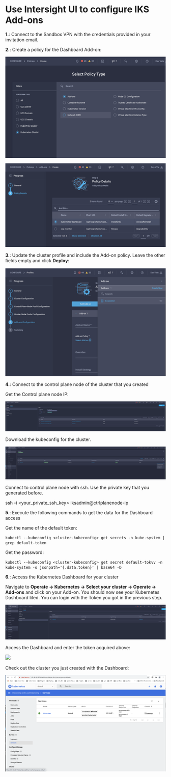 # Use Intersight UI to configure IKS Add-ons

__1.__: Connect to the Sandbox VPN with the credentials provided in your invitation email.

__2.__: Create a policy for the Dashboard Add-on:

![](https://github.com/kiskander/LC-hcloud-proposal/blob/main/08-intersight/intersight-04-ui-hello-iks-introduction/assets/images/addonpol.png?raw=true)

![](https://github.com/kiskander/LC-hcloud-proposal/blob/main/08-intersight/intersight-04-ui-hello-iks-introduction/assets/images/addonpol2.png?raw=true)

__3.__: Update the cluster profile and include the Add-on policy. Leave the other fields empty and click **Deploy**:

![](https://github.com/kiskander/LC-hcloud-proposal/blob/main/08-intersight/intersight-04-ui-hello-iks-introduction/assets/images/addonprof.png?raw=true)

__4.__: Connect to the control plane node of the cluster that you created

Get the Control plane node IP:

![](https://github.com/kiskander/LC-hcloud-proposal/blob/main/08-intersight/intersight-04-ui-hello-iks-introduction/assets/images/ctrlnode.png?raw=true)

Download the kubeconfig for the cluster.

![](https://github.com/kiskander/LC-hcloud-proposal/blob/main/08-intersight/intersight-04-ui-hello-iks-introduction/assets/images/kube.png?raw=true)

Connect to control plane node with ssh. Use the private key that you generated before.

ssh -i <your_private_ssh_key> iksadmin@ctrlplanenode-ip

__5.__: Execute the following commands to get the data for the Dashboard access

Get the name of the default token:

    kubectl --kubeconfig <cluster-kubeconfig> get secrets -n kube-system | grep default-token

Get the password: 

    kubectl --kubeconfig <cluster-kubeconfig> get secret default-tokvv -n kube-system -o jsonpath='{.data.token}' | base64 -D

__6.__: Access the Kubernetes Dashboard for your cluster

Navigate to **Operate -> Kubernetes -> Select your cluster -> Operate -> Add-ons** and click on your Add-on. You should now see your Kubernetes Dashboard lited. You can login with the Token you got in the previous step.

![](https://github.com/kiskander/LC-hcloud-proposal/blob/main/08-intersight/intersight-04-ui-hello-iks-introduction/assets/images/dashinv.png?raw=true)

Access the Dashboard and enter the token acquired above:

![](https://github.com/kiskander/LC-hcloud-proposal/blob/main/08-intersight/intersight-04-ui-hello-iks-introduction/assets/images/xxx.png?raw=true)

Check out the cluster you just created with the Dashboard:

![](https://github.com/kiskander/LC-hcloud-proposal/blob/main/08-intersight/intersight-04-ui-hello-iks-introduction/assets/images/dash.png?raw=true)


